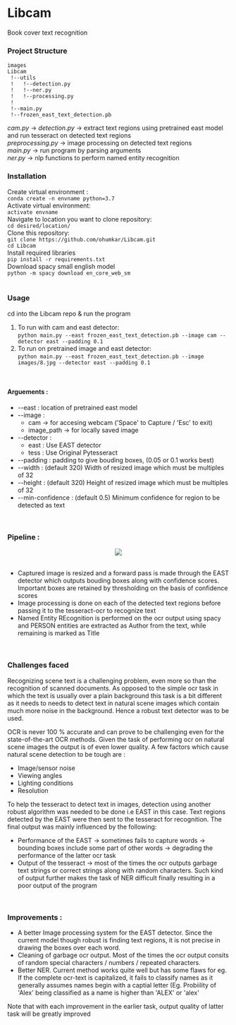 # Libcam
Book cover text recognition


### Project Structure</br>
```
images
Libcam
 !--utils
 !   !--detection.py
 !   !--ner.py
 !   !--processing.py
 !
 !--main.py
 !--frozen_east_text_detection.pb
```
_cam.py_ →
_detection.py_ → extract text regions using pretrained east model and run tesseract on detected text regions</br>
_preprocessing.py_ → image processing on detected text regions </br>
_main.py_ →  run program by parsing arguments</br>
_ner.py_ → nlp functions to perform named entity recognition </br>

### Installation </br>
Create virtual environment : </br>
```conda create -n envname python=3.7   ```</br>
Activate virtual environment: </br>
```activate envname```</br>
Navigate to location you want to clone repository:</br>
```cd desired/location/```</br>
Clone this repository:</br>
```git clone https://github.com/ohumkar/Libcam.git```</br>
```cd Libcam```</br>
Install required libraries</br>
```pip install -r requirements.txt ```</br>
Download spacy small english model</br>
```python -m spacy download en_core_web_sm```
</br>
</br>

### Usage
cd into the Libcam repo & run the program</br>
1. To run with cam and east detector:</br>
```python main.py --east frozen_east_text_detection.pb --image cam --detector east --padding 0.1``` 
2. To run on pretrained image and east detector:</br>
```python main.py --east frozen_east_text_detection.pb --image images/8.jpg --detector east --padding 0.1``` 
</br>

#### Arguements : </br>
- --east : location of pretrained east model 
- --image : 
  - cam → for accesing webcam ('Space' to Capture / 'Esc' to exit)
  - image_path → for locally saved image 
- --detector :
  - east : Use EAST detector
  - tess : Use Original Pytesseract
- --padding : padding to give bouding boxes, (0.05 or 0.1 works best)
- --width : (default 320) Width of resized image which must be multiples of 32 
- --height : (default 320) Height of resized image which must be multiples of 32 
- --min-confidence : (default 0.5) Minimum confidence for region to be detected as text 
</br>

### Pipeline :</br>
<div align = "center">
<img align = "center" src = "Desktop - 3.jpg" >
</div>
</br>

- Captured image is resized and a forward pass is made through the EAST detector which outputs bouding boxes along with confidence scores. Important boxes are retained by   thresholding on the basis of confidence scores </br>
- Image processing is done on each of the detected text regions before passing it to the tesseract-ocr to recognize text</br>
- Named Entity REcognition is performed on the ocr output using spacy and PERSON entities are extracted as Author from the text, while remaining is marked as Title
</br>

### Challenges faced</br>
Recognizing scene text is a challenging problem, even more so than the recognition of scanned documents. As opposed to the simple ocr task in which the text is usually over a plain background this task is a bit different as it needs to needs to detect text in natural scene images which contain much more noise in the background. Hence a robust text detector was to be used. </br>

OCR is never 100 % accurate and can prove to be challenging even for the state-of-the-art OCR methods. Given the task of performing ocr on natural scene images the output is of even lower quality. 
A few factors which cause natural scene detection to be tough are : </br>
- Image/sensor noise
- Viewing angles
- Lighting conditions
- Resolution </br>

To help the tesseract to detect text in images, detection using another robust algorithm was needed to be done i.e EAST in this case. Text regions detected by the EAST were then sent to the tesseract for recognition. The final output was mainly influenced by the following:</br>
- Performance of the EAST → sometimes fails to capture words → bounding boxes include some part of other words → degrading the performance of the latter ocr task</br>
- Output of the tesseract → most of the times the ocr outputs garbage text strings or correct strings along with random characters. Such kind of output further makes the task of NER difficult finally resulting in a poor output of the program
</br>

### Improvements :</br>
- A better Image processing system for the EAST detector. Since the current model though robust is finding text regions, it is not precise in drawing the boxes over each word.
- Cleaning of garbage ocr output. Most of the times the ocr output consits of random special characters / numbers / repeated characters. 
- Better NER. Current method works quite well but has some flaws for eg. If the complete ocr-text is capitalized, it fails to classify names as it generally assumes names begin with a captial letter (Eg. Probiility of 'Alex' being classified as a name is higher than 'ALEX' or 'alex' </br>

Note that with each improvement in the earlier task, output quality of latter task will be greatly improved
